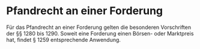# Pfandrecht an einer Forderung

Für das Pfandrecht an einer Forderung gelten die besonderen Vorschriften der §§ 1280 bis 1290\. Soweit eine Forderung einen Börsen\- oder Marktpreis hat, findet § 1259 entsprechende Anwendung. 

